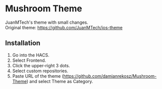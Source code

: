 # Mushroom Theme
JuanMTech's theme with small changes.<br/>
Original theme: https://github.com/JuanMTech/ios-theme


## Installation
1. Go into the HACS.
2. Select Frontend.
3. Click the upper-right 3 dots.
4. Select custom repositories.
5. Paste URL of the theme (https://github.com/damianrekosz/Mushroom-Theme) and select Theme as Category.


